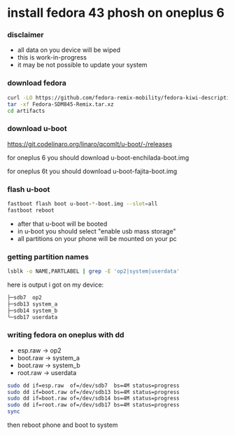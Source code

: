 # install fedora 43 phosh on oneplus 6

### disclaimer

- all data on you device will be wiped
- this is work-in-progress
- it may be not possible to update your system

### download fedora

```sh
curl -LO https://github.com/fedora-remix-mobility/fedora-kiwi-descriptions/releases/download/2025-04-04/Fedora-SDM845-Remix.tar.xz
tar -xf Fedora-SDM845-Remix.tar.xz
cd artifacts
```

### download u-boot

https://git.codelinaro.org/linaro/qcomlt/u-boot/-/releases

for oneplus 6 you should download u-boot-enchilada-boot.img

for oneplus 6t you should download u-boot-fajita-boot.img

### flash u-boot

```sh
fastboot flash boot u-boot-*-boot.img --slot=all
fastboot reboot
```

- after that u-boot will be booted
- in u-boot you should select "enable usb mass storage"
- all partitions on your phone will be mounted on your pc

### getting partition names

```sh
lsblk -o NAME,PARTLABEL | grep -E 'op2|system|userdata'
```

here is output i got on my device:

```sh
├─sdb7  op2
├─sdb13 system_a
├─sdb14 system_b
└─sdb17 userdata
```

### writing fedora on oneplus with dd

- esp.raw -> op2
- boot.raw -> system_a
- boot.raw -> system_b
- root.raw -> userdata

```sh
sudo dd if=esp.raw  of=/dev/sdb7  bs=4M status=progress
sudo dd if=boot.raw of=/dev/sdb13 bs=4M status=progress
sudo dd if=boot.raw of=/dev/sdb14 bs=4M status=progress
sudo dd if=root.raw of=/dev/sdb17 bs=4M status=progress
sync
```

then reboot phone and boot to system

